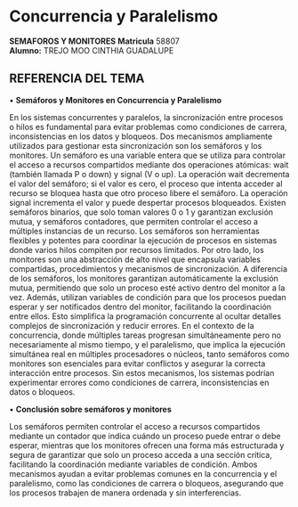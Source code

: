 # Concurrencia y Paralelismo
**SEMAFOROS Y MONITORES**
**Matricula** 58807  
**Alumno:** TREJO MOO CINTHIA GUADALUPE  


## REFERENCIA DEL TEMA

•	                **Semáforos y Monitores en Concurrencia y Paralelismo**

En los sistemas concurrentes y paralelos, la sincronización entre procesos o hilos es fundamental para evitar problemas como condiciones de carrera, inconsistencias en los datos y bloqueos. Dos mecanismos ampliamente utilizados para gestionar esta sincronización son los semáforos y los monitores.
Un semáforo es una variable entera que se utiliza para controlar el acceso a recursos compartidos mediante dos operaciones atómicas: wait (también llamada P o down) y signal (V o up). La operación wait decrementa el valor del semáforo; si el valor es cero, el proceso que intenta acceder al recurso se bloquea hasta que otro proceso libere el semáforo. La operación signal incrementa el valor y puede despertar procesos bloqueados.
Existen semáforos binarios, que solo toman valores 0 o 1 y garantizan exclusión mutua, y semáforos contadores, que permiten controlar el acceso a múltiples instancias de un recurso. Los semáforos son herramientas flexibles y potentes para coordinar la ejecución de procesos en sistemas donde varios hilos compiten por recursos limitados.
Por otro lado, los monitores son una abstracción de alto nivel que encapsula variables compartidas, procedimientos y mecanismos de sincronización. A diferencia de los semáforos, los monitores garantizan automáticamente la exclusión mutua, permitiendo que solo un proceso esté activo dentro del monitor a la vez. 
Además, utilizan variables de condición para que los procesos puedan esperar y ser notificados dentro del monitor, facilitando la coordinación entre ellos. Esto simplifica la programación concurrente al ocultar detalles complejos de sincronización y reducir errores.
En el contexto de la concurrencia, donde múltiples tareas progresan simultáneamente pero no necesariamente al mismo tiempo, y el paralelismo, que implica la ejecución simultánea real en múltiples procesadores o núcleos, tanto semáforos como monitores son esenciales para evitar conflictos y asegurar la correcta interacción entre procesos. Sin estos mecanismos, los sistemas podrían experimentar errores como condiciones de carrera, inconsistencias en datos o bloqueos.

•	**Conclusión sobre semáforos y monitores**

Los semáforos permiten controlar el acceso a recursos compartidos mediante un contador que indica cuándo un proceso puede entrar o debe esperar, mientras que los monitores ofrecen una forma más estructurada y segura de garantizar que solo un proceso acceda a una sección crítica, facilitando la coordinación mediante variables de condición. Ambos mecanismos ayudan a evitar problemas comunes en la concurrencia y el paralelismo, como las condiciones de carrera o bloqueos, asegurando que los procesos trabajen de manera ordenada y sin interferencias.



